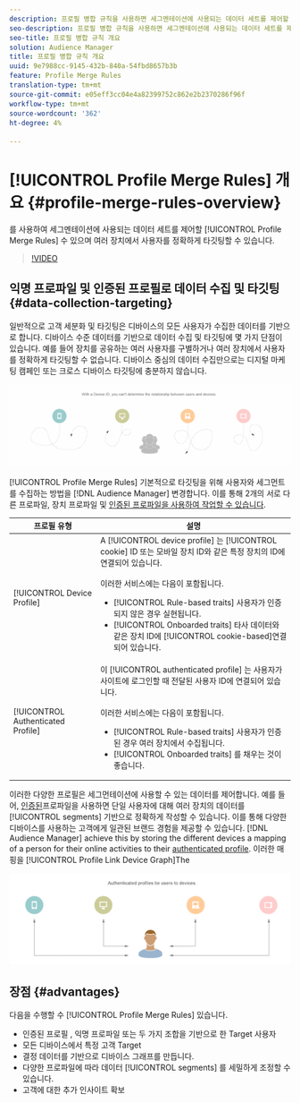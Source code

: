 ```yaml
---
description: 프로필 병합 규칙을 사용하면 세그멘테이션에 사용되는 데이터 세트를 제어할 수 있고 여러 장치에서 사람을 정확하게 타깃팅할 수 있습니다.
seo-description: 프로필 병합 규칙을 사용하면 세그멘테이션에 사용되는 데이터 세트를 제어할 수 있고 여러 장치에서 사람을 정확하게 타깃팅할 수 있습니다.
seo-title: 프로필 병합 규칙 개요
solution: Audience Manager
title: 프로필 병합 규칙 개요
uuid: 9e7988cc-9145-432b-840a-54fbd8657b3b
feature: Profile Merge Rules
translation-type: tm+mt
source-git-commit: e05eff3cc04e4a82399752c862e2b2370286f96f
workflow-type: tm+mt
source-wordcount: '362'
ht-degree: 4%

---
```



# [!UICONTROL Profile Merge Rules] 개요 {#profile-merge-rules-overview}

를 사용하여 세그멘테이션에 사용되는 데이터 세트를 제어할 [!UICONTROL Profile Merge Rules] 수 있으며 여러 장치에서 사용자를 정확하게 타깃팅할 수 있습니다.

>[!VIDEO](https://video.tv.adobe.com/v/28974)

## 익명 프로파일 및 인증된 프로필로 데이터 수집 및 타깃팅 {#data-collection-targeting}

일반적으로 고객 세분화 및 타깃팅은 디바이스의 모든 사용자가 수집한 데이터를 기반으로 합니다. 디바이스 수준 데이터를 기반으로 데이터 수집 및 타깃팅에 몇 가지 단점이 있습니다. 예를 들어 장치를 공유하는 여러 사용자를 구별하거나 여러 장치에서 사용자를 정확하게 타깃팅할 수 없습니다. 디바이스 중심의 데이터 수집만으로는 디지털 마케팅 캠페인 또는 크로스 디바이스 타깃팅에 충분하지 않습니다.

![](assets/unauthenticated2.png)

[!UICONTROL Profile Merge Rules] 기본적으로 타깃팅을 위해 사용자와 세그먼트를 수집하는 방법을 [!DNL Audience Manager] 변경합니다. 이를 통해 2개의 서로 다른 프로파일, 장치 프로파일 및 [인증된 프로파일을 사용하여 작업할 수 있습니다](../../reference/visitor-authentication-states.md).

| 프로필 유형 | 설명 |
|---|---|
| [!UICONTROL Device Profile] | A [!UICONTROL device profile] 는 [!UICONTROL cookie] ID 또는 모바일 장치 ID와 같은 특정 장치의 ID에 연결되어 있습니다.<br><br>이러한 서비스에는 다음이 포함됩니다.<ul><li>[!UICONTROL Rule-based traits] 사용자가 인증되지 않은 경우 실현됩니다.</li><li>[!UICONTROL Onboarded traits] 타사 데이터와 같은 장치 ID에 [!UICONTROL cookie-based]연결되어 있습니다.</li></ul> |
| [!UICONTROL Authenticated Profile] | 이 [!UICONTROL authenticated profile] 는 사용자가 사이트에 로그인할 때 전달된 사용자 ID에 연결되어 있습니다.<br><br>이러한 서비스에는 다음이 포함됩니다.<ul><li>[!UICONTROL Rule-based traits] 사용자가 인증된 경우 여러 장치에서 수집됩니다.</li><li>[!UICONTROL Onboarded traits] 를 채우는 것이 좋습니다.</li></ul> |

이러한 다양한 프로필은 세그먼테이션에 사용할 수 있는 데이터를 제어합니다. 예를 들어, [인증된](../../reference/visitor-authentication-states.md)프로파일을 사용하면 단일 사용자에 대해 여러 장치의 데이터를 [!UICONTROL segments] 기반으로 정확하게 작성할 수 있습니다. 이를 통해 다양한 디바이스를 사용하는 고객에게 일관된 브랜드 경험을 제공할 수 있습니다. [!DNL Audience Manager] achieve this by storing the different devices a mapping of a person for their online activities to their [authenticated profile](../../reference/visitor-authentication-states.md). 이러한 매핑을 [!UICONTROL Profile Link Device Graph]The

![](assets/authenticated2.png)

## 장점 {#advantages}

다음을 수행할 수 [!UICONTROL Profile Merge Rules] 있습니다.

* 인증된 프로필 [](../../reference/visitor-authentication-states.md), 익명 프로파일 또는 두 가지 조합을 기반으로 한 Target 사용자
* 모든 디바이스에서 특정 고객 Target
* 결정 데이터를 기반으로 디바이스 그래프를 만듭니다.
* 다양한 프로파일에 따라 데이터 [!UICONTROL segments] 를 세밀하게 조정할 수 있습니다.
* 고객에 대한 추가 인사이트 확보
